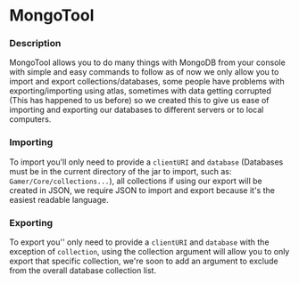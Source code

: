# MongoTool
### Description
MongoTool allows you to do many things with MongoDB from your console with simple and easy commands to follow as of now we only allow you to import and export collections/databases, some people have problems with exporting/importing using atlas, sometimes with data getting corrupted (This has happened to us before) so we created this to give us ease of importing and exporting our databases to different servers or to local computers.

### Importing
To import you'll only need to provide a `clientURI` and `database` (Databases must be in the current directory of the jar to import, such as: `Gamer/Core/collections...`), all collections if using our export will be created in JSON, we require JSON to import and export because it's the easiest readable language.

### Exporting
To export you'' only need to provide a `clientURI` and `database` with the exception of `collection`, using the collection argument will allow you to only export that specific collection, we're soon to add an argument to exclude from the overall database collection list.
